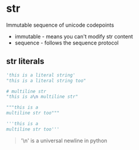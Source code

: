 # str
Immutable sequence of unicode codepoints
- immutable - means you can't modify str content
- sequence - follows the sequence protocol
## str literals
```python
'this is a literal string'
"this is a literal string too"

# multiline str
"this is a\n multiline str"

"""this is a
multiline str too"""

'''this is a
multiline str too'''
```

> '\n' is a universal newline in python

<!--stackedit_data:
eyJoaXN0b3J5IjpbMTgwMzYwMzk0OF19
-->